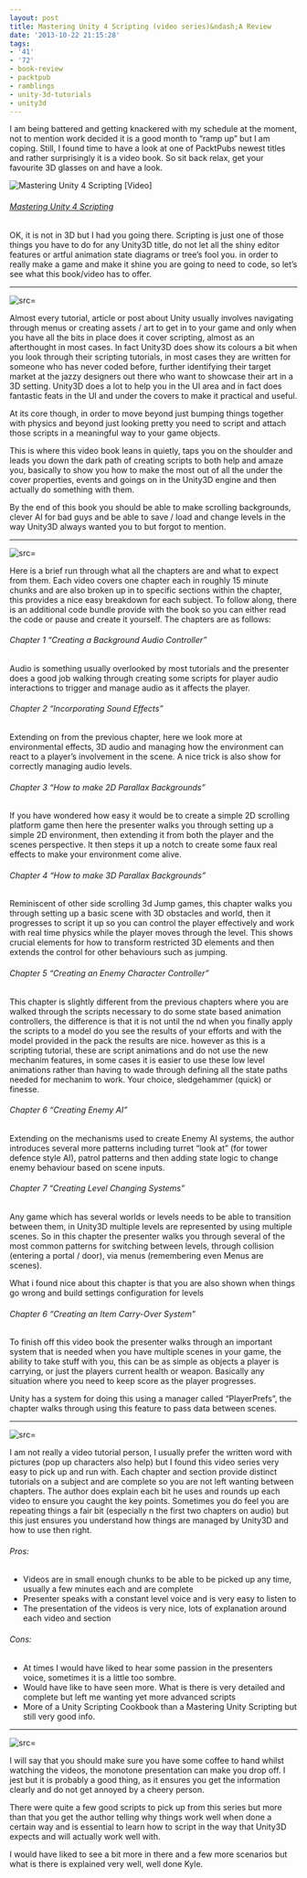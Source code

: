 ```yaml
---
layout: post
title: Mastering Unity 4 Scripting (video series)&ndash;A Review
date: '2013-10-22 21:15:28'
tags:
- '41'
- '72'
- book-review
- packtpub
- ramblings
- unity-3d-tutorials
- unity3d
---
```


I am being battered and getting knackered with my schedule at the moment, not to mention work decided it is a good month to “ramp up” but I am coping.  Still, I found time to have a look at one of PacktPubs newest titles and rather surprisingly it is a video book. So sit back relax, get your favourite 3D glasses on and have a look.

![Mastering Unity 4 Scripting [Video]](http://dgdsbygo8mp3h.cloudfront.net/sites/default/files/imagecache/videoproduct_large/bookretailers/6142OS_Video.jpg)

###### [Mastering Unity 4 Scripting](http://www.packtpub.com/mastering-unity-4-scripting/video)

OK, it is not in 3D but I had you going there.  Scripting is just one of those things you have to do for any Unity3D title, do not let all the shiny editor features or artful animation state diagrams or tree’s fool you.  in order to really make a game and make it shine you are going to need to code, so let’s see what this book/video has to offer.

* * *

![src=]()

Almost every tutorial, article or post about Unity usually involves navigating through menus or creating assets / art to get in to your game and only when you have all the bits in place does it cover scripting, almost as an afterthought in most cases.  In fact Unity3D does show its colours a bit when you look through their scripting tutorials, in most cases they are written for someone who has never coded before, further identifying their target market at the jazzy designers out there who want to showcase their art in a 3D setting.  Unity3D does a lot to help you in the UI area and in fact does fantastic feats in the UI and under the covers to make it practical and useful.

At its core though, in order to move beyond just bumping things together with physics and beyond just looking pretty you need to script and attach those scripts in a meaningful way to your game objects.

This is where this video book leans in quietly, taps you on the shoulder and leads you down the dark path of creating scripts to both help and amaze you, basically to show you how to make the most out of all the under the cover properties, events and goings on in the Unity3D engine and then actually do something with them.

By the end of this book you should be able to make scrolling backgrounds, clever AI for bad guys and be able to save / load and change levels in the way Unity3D always wanted you to but forgot to mention.

* * *

![src=]()

Here is a brief run through what all the chapters are and what to expect from them.  Each video covers one chapter each in roughly 15 minute chunks and are also broken up in to specific sections within the chapter, this provides a nice easy breakdown for each subject. To follow along, there is an additional code bundle provide with the book so you can either read the code or pause and create it yourself. The chapters are as follows:

###### Chapter 1 “Creating a Background Audio Controller”

Audio is something usually overlooked by most tutorials and the presenter does a good job walking through creating some scripts for player audio interactions to trigger and manage audio as it affects the player.

###### Chapter 2 “Incorporating Sound Effects”

Extending on from the previous chapter, here we look more at environmental effects, 3D audio and managing how the environment can react to a player’s involvement in the scene.  A nice trick is also show for correctly managing audio levels.

###### Chapter 3 “How to make 2D Parallax Backgrounds”

If you have wondered how easy it would be to create a simple 2D scrolling platform game then here the presenter walks you through setting up a simple 2D environment, then extending it from both the player and the scenes perspective. It then steps it up a notch to create some faux real effects to make your environment come alive.

###### Chapter 4 “How to make 3D Parallax Backgrounds”

Reminiscent of other side scrolling 3d Jump games, this chapter walks you through setting up a basic scene with 3D obstacles and world, then it progresses to script it up so you can control the player effectively and work with real time physics while the player moves through the level.  This shows crucial elements for how to transform restricted 3D elements and then extends the control for other behaviours such as jumping.

###### Chapter 5 “Creating an Enemy Character Controller”

This chapter is slightly different from the previous chapters where you are walked through the scripts necessary to do some state based animation controllers, the difference is that it is not until the nd when you finally apply the scripts to a model do you see the results of your efforts and with the model provided in the pack the results are nice.  however as this is a scripting tutorial, these are script animations and do not use the new mechanim features, in some cases it is easier to use these low level animations rather than having to wade through defining all the state paths needed for mechanim to work.  Your choice, sledgehammer (quick) or finesse.

###### Chapter 6 “Creating Enemy AI”

Extending on the mechanisms used to create Enemy AI systems, the author introduces several more patterns including turret “look at” (for tower defence style AI), patrol patterns and then adding state logic to change enemy behaviour based on scene inputs.

###### Chapter 7 “Creating Level Changing Systems”

Any game which has several worlds or levels needs to be able to transition between them, in Unity3D multiple levels are represented by using multiple scenes. So in this chapter the presenter walks you through several of the most common patterns for switching between levels, through collision (entering a portal / door), via menus (remembering even Menus are scenes).

What i found nice about this chapter is that you are also shown when things go wrong and build settings configuration for levels

###### Chapter 6 “Creating an Item Carry-Over System”

To finish off this video book the presenter walks through an important system that is needed when you have multiple scenes in your game, the ability to take stuff with you, this can be as simple as objects a player is carrying, or just the players current health or weapon. Basically any situation where you need to keep score as the player progresses.

Unity has a system for doing this using a manager called “PlayerPrefs”, the chapter walks through using this feature to pass data between scenes.

* * *

![src=]()

I am not really a video tutorial person, I usually prefer the written word with pictures (pop up characters also help) but I found this video series very easy to pick up and run with.  Each chapter and section provide distinct tutorials on a subject and are complete so you are not left wanting between chapters.  The author does explain each bit he uses and rounds up each video to ensure you caught the key points.  Sometimes you do feel you are repeating things a fair bit (especially n the first two chapters on audio) but this just ensures you understand how things are managed by Unity3D and how to use then right.

###### Pros:

- Videos are in small enough chunks to be able to be picked up any time, usually a few minutes each and are complete
- Presenter speaks with a constant level voice and is very easy to listen to
- The presentation of the videos is very nice, lots of explanation around each video and section

###### Cons:

- At times I would have liked to hear some passion in the presenters voice, sometimes it is a little too sombre.
- Would have like to have seen more. What is there is very detailed and complete but left me wanting yet more advanced scripts
- More of a Unity Scripting Cookbook than a Mastering Unity Scripting but still very good info.

* * *

![src=]()

I will say that you should make sure you have some coffee to hand whilst watching the videos, the monotone presentation can make you drop off.  I jest but it is probably a good thing, as it ensures you get the information clearly and do not get annoyed by a cheery person.

There were quite a few good scripts to pick up from this series but more than that you get the author telling why things work well when done a certain way and is essential to learn how to script in the way that Unity3D expects and will actually work well with.

I would have liked to see a bit more in there and a few more scenarios but what is there is explained very well, well done Kyle.

